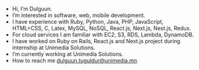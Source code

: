 - Hi, I’m Dulguun.
- I’m interested in software, web, mobile development.
- I have experience with Ruby, Python, Java, PHP, JavaScript, HTML+CSS, C, Latex, MySQL, NoSQL, React.js, Next.js, Nest.js, Redux.
- For cloud services I am familiar with EC2, S3, RDS, Lambda, DynamoDB.
- I have worked on Ruby on Rails, React.js and Next.js project during internship at Unimedia Solutions.
- I’m currently working at Unimedia Solutions.
- How to reach me dulguun.tuguldur@unimedia.mn

<!---
rockaveue/rockaveue is a ✨ special ✨ repository because its `README.md` (this file) appears on your GitHub profile.
You can click the Preview link to take a look at your changes.
--->
